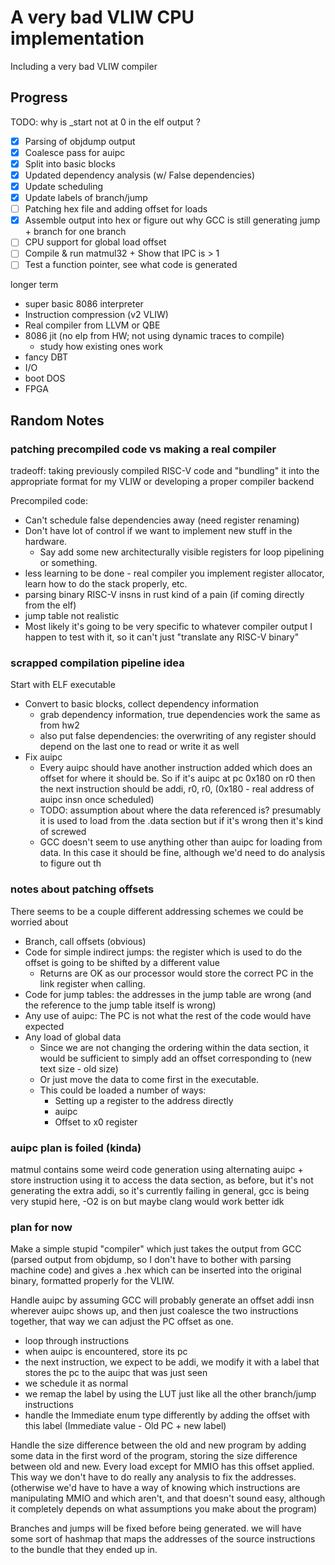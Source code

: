 # A very bad VLIW CPU implementation

Including a very bad VLIW compiler

## Progress

TODO: why is _start not at 0 in the elf output ?

- [x] Parsing of objdump output 
- [x] Coalesce pass for auipc
- [x] Split into basic blocks
- [X] Updated dependency analysis (w/ False dependencies)
- [X] Update scheduling
- [X] Update labels of branch/jump
- [ ] Patching hex file and adding offset for loads
- [X] Assemble output into hex or figure out why GCC is still generating jump + branch for one branch
- [ ] CPU support for global load offset
- [ ] Compile & run matmul32 + Show that IPC is > 1
- [ ] Test a function pointer, see what code is generated

longer term 

- super basic 8086 interpreter
- Instruction compression (v2 VLIW)
- Real compiler from LLVM or QBE
- 8086 jit (no elp from HW; not using dynamic traces to compile)
  - study how existing ones work
- fancy DBT
- I/O 
- boot DOS
- FPGA

## Random Notes

### patching precompiled code vs making a real compiler

tradeoff: taking previously compiled RISC-V code and "bundling" it into the appropriate format for my VLIW or developing a proper compiler backend

Precompiled code:
- Can't schedule false dependencies away (need register renaming)
- Don't have lot of control if we want to implement new stuff in the hardware.
  - Say add some new architecturally visible registers for loop pipelining or something.
- less learning to be done - real compiler you implement register allocator, learn how to do the stack properly, etc.
- parsing binary RISC-V insns in rust kind of a pain (if coming directly from the elf)
- jump table not realistic
- Most likely it's going to be very specific to whatever compiler output I happen to test with it, so it can't just "translate any RISC-V binary"

### scrapped compilation pipeline idea

Start with ELF executable

* Convert to basic blocks, collect dependency information
  * grab dependency information, true dependencies work the same as from hw2
  * also put false dependencies: the overwriting of any register should depend on the last one to read or write it as well
* Fix auipc
  * Every auipc should have another instruction added which does an offset for where it should be. So if it's auipc at pc 0x180 on r0 then the next instruction should be addi, r0, r0, (0x180 - real address of auipc insn once scheduled)
  * TODO: assumption about where the data referenced is? presumably it is used to load from the .data section but if it's wrong then it's kind of screwed
  * GCC doesn't seem to use anything other than auipc for loading from data. In this case it should be fine, although we'd need to do analysis to figure out th

### notes about patching offsets

There seems to be a couple different addressing schemes we could be worried about 
- Branch, call offsets (obvious)
- Code for simple indirect jumps: the register which is used to do the offset is going to be shifted by a different value
  - Returns are OK as our processor would store the correct PC in the link register when calling.
- Code for jump tables: the addresses in the jump table are wrong (and the reference to the jump table itself is wrong)
- Any use of auipc: The PC is not what the rest of the code would have expected
- Any load of global data
  - Since we are not changing the ordering within the data section, it would be sufficient to simply add an offset corresponding to (new text size - old size)
  - Or just move the data to come first in the executable.
  - This could be loaded a number of ways:
    - Setting up a register to the address directly
    - auipc
    - Offset to x0 register

### auipc plan is foiled (kinda)

matmul contains some weird code generation using alternating auipc + store instruction
using it to access the data section, as before, but it's not generating the extra addi, so it's currently failing
in general, gcc is being very stupid here, -O2 is on but maybe clang would work better idk

### plan for now

Make a simple stupid "compiler" which just takes the output from GCC (parsed output from objdump, so I don't have to bother with parsing machine code) and gives a .hex which can be inserted into the original binary, formatted properly for the VLIW.

Handle auipc by assuming GCC will probably generate an offset addi insn wherever auipc shows up, and then just coalesce the two instructions together, that way we can adjust the PC offset as one.
- loop through instructions
- when auipc is encountered, store its pc
- the next instruction, we expect to be addi, we modify it with a label that stores the pc to the auipc that was just seen
- we schedule it as normal
- we remap the label by using the LUT just like all the other branch/jump instructions
- handle the Immediate enum type differently by adding the offset with this label (Immediate value - Old PC + new label)

Handle the size difference between the old and new program by adding some data in the first word of the program, storing the size difference between old and new. Every load except for MMIO has this offset applied. This way we don't have to do really any analysis to fix the addresses. (otherwise we'd have to have a way of knowing which instructions are manipulating MMIO and which aren't, and that doesn't sound easy, although it completely depends on what assumptions you make about the program)

Branches and jumps will be fixed before being generated. 
we will have some sort of hashmap that maps the addresses of the source instructions to the bundle that they ended up in.